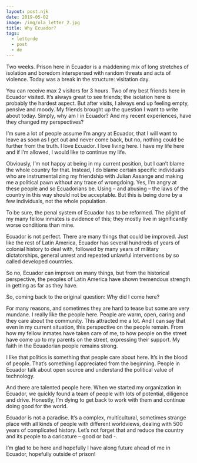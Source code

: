 ```yaml
---
layout: post.njk
date: 2019-05-02
image: /img/ola_letter_2.jpg
title: Why Ecuador?
tags:
  - letterde
  - post
  - de
---
```

Two weeks. Prison here in Ecuador is a maddening mix of long stretches of
isolation and boredom interspersed with random threats and acts of violence.
Today was a break in the structure: visitation day.

You can receive max 2 visitors for 3 hours. Two of my best friends here in
Ecuador visited. It’s always great to see friends; the isolation here is
probably the hardest aspect. But after visits, I always end up feeling empty,
pensive and moody. My friends brought up the question I want to write about
today. Simply, why am I in Ecuador? And my recent experiences, have they changed
my perspectives?

I’m sure a lot of people assume I’m angry at Ecuador, that I will want to leave
as soon as I get out and never come back, but no, nothing could be further from
the truth. I love Ecuador. I love living here. I have my life here and if I’m
allowed, I would like to continue my life.

Obviously, I’m not happy at being in my current position, but I can’t blame the
whole country for that. Instead, I do blame certain specific individuals who are
instrumentalizing my friendship with Julian Assange and making me a political
pawn without any trace of wrongdoing. Yes, I’m angry at these people and so
Ecuadorians be. Using – and abusing – the laws of the country in this way should
not be acceptable. But this is being done by a few individuals, not the whole
population.

To be sure, the penal system of Ecuador has to be reformed. The plight of my
many fellow inmates is evidence of this; they mostly live in significantly worse
conditions than mine.

Ecuador is not perfect. There are many things that could be improved. Just like
the rest of Latin America, Ecuador has several hundreds of years of colonial
history to deal with, followed by many years of military dictatorships, general
unrest and repeated unlawful interventions by so called developed countries.

So no, Ecuador can improve on many things, but from the historical perspective,
the peoples of Latin America have shown tremendous strength in getting as far as
they have.

So, coming back to the original question: Why did I come here?

For many reasons, and sometimes they are hard to tease but some are very
mundane. I really like the people here. People are warm, open, caring and they
care about the community. This attracted me a lot. And I can say that even in
my current situation, this perspective on the people remain. From how my fellow
inmates have taken care of me, to how people on the street have come up to my
parents on the street, expressing their support. My faith in the Ecuadorian
people remains strong.

I like that politics is something that people care about here. It’s in the blood
of people. That’s something I appreciated from the beginning. People in Ecuador
talk about open source and understand the political value of technology.

And there are talented people here. When we started my organization in
Ecuador, we quickly found a team of people with lots of potential, diligence and
drive. Honestly, I’m dying to get back to work with them and continue doing good
for the world.

Ecuador is not a paradise. It’s a complex, multicultural, sometimes strange
place with all kinds of people with different worldviews, dealing with 500 years
of complicated history. Let’s not forget that and reduce the country and its
people to a caricature – good or bad -.

I’m glad to be here and hopefully I have along future ahead of me in Ecuador,
hopefully outside of prison!
